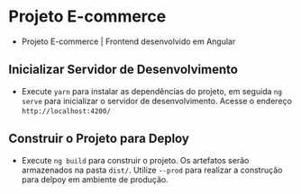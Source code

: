 # Projeto E-commerce

- Projeto E-commerce | Frontend desenvolvido em Angular

## Inicializar Servidor de Desenvolvimento

- Execute `yarn` para instalar as dependências do projeto, em seguida `ng serve` para inicializar o servidor de desenvolvimento. Acesse o endereço `http://localhost:4200/`

## Construir o Projeto para Deploy

- Execute `ng build` para construir o projeto. Os artefatos serão armazenados na pasta `dist/`. Utilize `--prod` para realizar a construção para delpoy em ambiente de produção.
